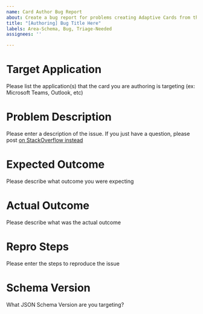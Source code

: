 ```yaml
---
name: Card Author Bug Report
about: Create a bug report for problems creating Adaptive Cards from the JSON Schema
title: "[Authoring] Bug Title Here"
labels: Area-Schema, Bug, Triage-Needed
assignees: ''

---
```


# Target Application

Please list the application(s) that the card you are authoring is targeting (ex: Microsoft Teams, Outlook, etc)

# Problem Description

Please enter a description of the issue. If you just have a question, please post [on StackOverflow instead](https://stackoverflow.com/questions/tagged/adaptive-cards)

# Expected Outcome

Please describe what outcome you were expecting

# Actual Outcome

Please describe what was the actual outcome

# Repro Steps

Please enter the steps to reproduce the issue

# Schema Version

What JSON Schema Version are you targeting?
